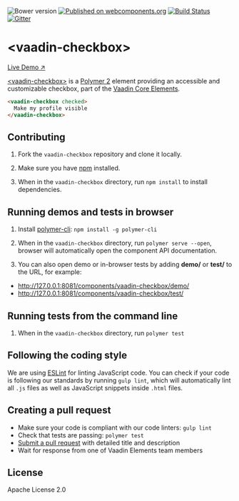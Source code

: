 ![Bower version](https://img.shields.io/bower/v/vaadin-checkbox.svg)
[![Published on webcomponents.org](https://img.shields.io/badge/webcomponents.org-published-blue.svg)](https://beta.webcomponents.org/element/vaadin/vaadin-checkbox)
[![Build Status](https://travis-ci.org/vaadin/vaadin-checkbox.svg?branch=master)](https://travis-ci.org/vaadin/vaadin-checkbox)
[![Gitter](https://badges.gitter.im/Join%20Chat.svg)](https://gitter.im/vaadin/vaadin-core-elements?utm_source=badge&utm_medium=badge&utm_campaign=pr-badge)

# &lt;vaadin-checkbox&gt;

[Live Demo ↗](https://cdn.vaadin.com/vaadin-checkbox/1.0.0-alpha1/demo/)

[&lt;vaadin-checkbox&gt;](https://vaadin.com/elements/-/element/vaadin-checkbox) is a [Polymer 2](http://polymer-project.org) element providing an accessible and customizable checkbox, part of the [Vaadin Core Elements](https://vaadin.com/elements).

<!--
```
<custom-element-demo>
  <template>
    <link rel="import" href="vaadin-checkbox.html">
    <next-code-block></next-code-block>
  </template>
</custom-element-demo>
```
-->
```html
<vaadin-checkbox checked>
  Make my profile visible
</vaadin-checkbox>
```

<!-- TODO: uncomment when we have a nice screenshot to show
[<img src="https://raw.githubusercontent.com/vaadin/vaadin-checkbox/master/screenshot.png" width="200" alt="Screenshot of vaadin-checkbox">](https://vaadin.com/elements/-/element/vaadin-checkbox)
-->

## Contributing

1. Fork the `vaadin-checkbox` repository and clone it locally.

1. Make sure you have [npm](https://www.npmjs.com/) installed.

1. When in the `vaadin-checkbox` directory, run `npm install` to install dependencies.


## Running demos and tests in browser

1. Install [polymer-cli](https://www.npmjs.com/package/polymer-cli): `npm install -g polymer-cli`

1. When in the `vaadin-checkbox` directory, run `polymer serve --open`, browser will automatically open the component API documentation.

1. You can also open demo or in-browser tests by adding **demo/** or **test/** to the URL, for example:

  - http://127.0.0.1:8081/components/vaadin-checkbox/demo/
  - http://127.0.0.1:8081/components/vaadin-checkbox/test/


## Running tests from the command line

1. When in the `vaadin-checkbox` directory, run `polymer test`


## Following the coding style

We are using [ESLint](http://eslint.org/) for linting JavaScript code. You can check if your code is following our standards by running `gulp lint`, which will automatically lint all `.js` files as well as JavaScript snippets inside `.html` files.


## Creating a pull request

  - Make sure your code is compliant with our code linters: `gulp lint`
  - Check that tests are passing: `polymer test`
  - [Submit a pull request](https://www.digitalocean.com/community/tutorials/how-to-create-a-pull-request-on-github) with detailed title and description
  - Wait for response from one of Vaadin Elements team members


## License

Apache License 2.0
